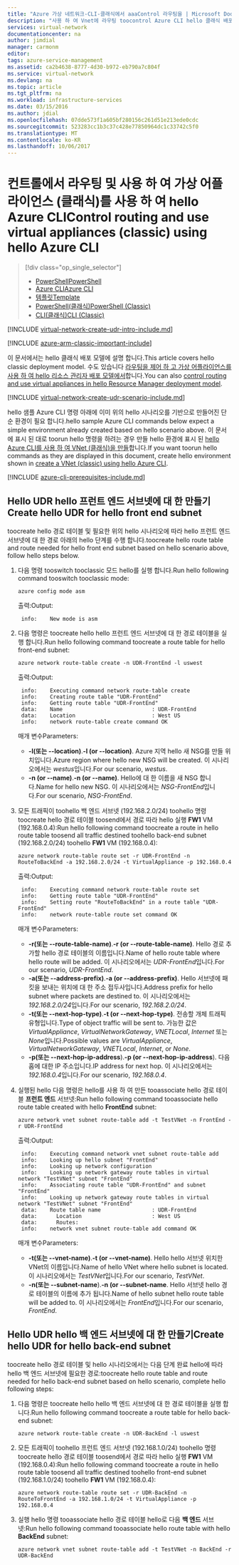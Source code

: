 ```yaml
---
title: "Azure 가상 네트워크-CLI-클래식에서 aaaControl 라우팅을 | Microsoft Docs"
description: "사용 하 여 Vnet에 라우팅 toocontrol Azure CLI hello 클래식 배포 모델에서 hello 하는 방법에 대해 알아봅니다"
services: virtual-network
documentationcenter: na
author: jimdial
manager: carmonm
editor: 
tags: azure-service-management
ms.assetid: ca2b4638-8777-4d30-b972-eb790a7c804f
ms.service: virtual-network
ms.devlang: na
ms.topic: article
ms.tgt_pltfrm: na
ms.workload: infrastructure-services
ms.date: 03/15/2016
ms.author: jdial
ms.openlocfilehash: 07dde573f1a605bf280156c261d51e213ede0cdc
ms.sourcegitcommit: 523283cc1b3c37c428e77850964dc1c33742c5f0
ms.translationtype: MT
ms.contentlocale: ko-KR
ms.lasthandoff: 10/06/2017
---
```

# <a name="control-routing-and-use-virtual-appliances-classic-using-hello-azure-cli"></a><span data-ttu-id="17981-103">컨트롤에서 라우팅 및 사용 하 여 가상 어플라이언스 (클래식)를 사용 하 여 hello Azure CLI</span><span class="sxs-lookup"><span data-stu-id="17981-103">Control routing and use virtual appliances (classic) using hello Azure CLI</span></span>

> [!div class="op_single_selector"]
> * [<span data-ttu-id="17981-104">PowerShell</span><span class="sxs-lookup"><span data-stu-id="17981-104">PowerShell</span></span>](virtual-network-create-udr-arm-ps.md)
> * [<span data-ttu-id="17981-105">Azure CLI</span><span class="sxs-lookup"><span data-stu-id="17981-105">Azure CLI</span></span>](virtual-network-create-udr-arm-cli.md)
> * [<span data-ttu-id="17981-106">템플릿</span><span class="sxs-lookup"><span data-stu-id="17981-106">Template</span></span>](virtual-network-create-udr-arm-template.md)
> * [<span data-ttu-id="17981-107">PowerShell(클래식)</span><span class="sxs-lookup"><span data-stu-id="17981-107">PowerShell (Classic)</span></span>](virtual-network-create-udr-classic-ps.md)
> * [<span data-ttu-id="17981-108">CLI(클래식)</span><span class="sxs-lookup"><span data-stu-id="17981-108">CLI (Classic)</span></span>](virtual-network-create-udr-classic-cli.md)

[!INCLUDE [virtual-network-create-udr-intro-include.md](../../includes/virtual-network-create-udr-intro-include.md)]

[!INCLUDE [azure-arm-classic-important-include](../../includes/azure-arm-classic-important-include.md)]

<span data-ttu-id="17981-109">이 문서에서는 hello 클래식 배포 모델에 설명 합니다.</span><span class="sxs-lookup"><span data-stu-id="17981-109">This article covers hello classic deployment model.</span></span> <span data-ttu-id="17981-110">수도 있습니다 [라우팅을 제어 하 고 가상 어플라이언스를 사용 하 여 hello 리소스 관리자 배포 모델에서](virtual-network-create-udr-arm-cli.md)합니다.</span><span class="sxs-lookup"><span data-stu-id="17981-110">You can also [control routing and use virtual appliances in hello Resource Manager deployment model](virtual-network-create-udr-arm-cli.md).</span></span>

[!INCLUDE [virtual-network-create-udr-scenario-include.md](../../includes/virtual-network-create-udr-scenario-include.md)]

<span data-ttu-id="17981-111">hello 샘플 Azure CLI 명령 아래에 이미 위의 hello 시나리오를 기반으로 만들어진 단순 환경이 필요 합니다.</span><span class="sxs-lookup"><span data-stu-id="17981-111">hello sample Azure CLI commands below expect a simple environment already created based on hello scenario above.</span></span> <span data-ttu-id="17981-112">이 문서에 표시 된 대로 toorun hello 명령을 하려는 경우 만들 hello 환경에 표시 된 [hello Azure CLI를 사용 하 여 VNet (클래식)을 만들](virtual-networks-create-vnet-classic-cli.md)합니다.</span><span class="sxs-lookup"><span data-stu-id="17981-112">If you want toorun hello commands as they are displayed in this document, create hello environment shown in [create a VNet (classic) using hello Azure CLI](virtual-networks-create-vnet-classic-cli.md).</span></span>

[!INCLUDE [azure-cli-prerequisites-include.md](../../includes/azure-cli-prerequisites-include.md)]

## <a name="create-hello-udr-for-hello-front-end-subnet"></a><span data-ttu-id="17981-113">Hello UDR hello 프런트 엔드 서브넷에 대 한 만들기</span><span class="sxs-lookup"><span data-stu-id="17981-113">Create hello UDR for hello front end subnet</span></span>
<span data-ttu-id="17981-114">toocreate hello 경로 테이블 및 필요한 위의 hello 시나리오에 따라 hello 프런트 엔드 서브넷에 대 한 경로 아래의 hello 단계를 수행 합니다.</span><span class="sxs-lookup"><span data-stu-id="17981-114">toocreate hello route table and route needed for hello front end subnet based on hello scenario above, follow hello steps below.</span></span>

1. <span data-ttu-id="17981-115">다음 명령 tooswitch tooclassic 모드 hello를 실행 합니다.</span><span class="sxs-lookup"><span data-stu-id="17981-115">Run hello following command tooswitch tooclassic mode:</span></span>

    ```azurecli
    azure config mode asm
    ```

    <span data-ttu-id="17981-116">출력:</span><span class="sxs-lookup"><span data-stu-id="17981-116">Output:</span></span>

        info:    New mode is asm

2. <span data-ttu-id="17981-117">다음 명령은 toocreate hello hello 프런트 엔드 서브넷에 대 한 경로 테이블을 실행 합니다.</span><span class="sxs-lookup"><span data-stu-id="17981-117">Run hello following command toocreate a route table for hello front-end subnet:</span></span>

    ```azurecli
    azure network route-table create -n UDR-FrontEnd -l uswest
    ```
   
    <span data-ttu-id="17981-118">출력:</span><span class="sxs-lookup"><span data-stu-id="17981-118">Output:</span></span>
   
        info:    Executing command network route-table create
        info:    Creating route table "UDR-FrontEnd"
        info:    Getting route table "UDR-FrontEnd"
        data:    Name                            : UDR-FrontEnd
        data:    Location                        : West US
        info:    network route-table create command OK
   
    <span data-ttu-id="17981-119">매개 변수</span><span class="sxs-lookup"><span data-stu-id="17981-119">Parameters:</span></span>
   
   * <span data-ttu-id="17981-120">**-l(또는 --location)**.</span><span class="sxs-lookup"><span data-stu-id="17981-120">**-l (or --location)**.</span></span> <span data-ttu-id="17981-121">Azure 지역 hello 새 NSG를 만들 위치입니다.</span><span class="sxs-lookup"><span data-stu-id="17981-121">Azure region where hello new NSG will be created.</span></span> <span data-ttu-id="17981-122">이 시나리오에서는 *westus*입니다.</span><span class="sxs-lookup"><span data-stu-id="17981-122">For our scenario, *westus*.</span></span>
   * <span data-ttu-id="17981-123">**-n (or --name)**.</span><span class="sxs-lookup"><span data-stu-id="17981-123">**-n (or --name)**.</span></span> <span data-ttu-id="17981-124">Hello에 대 한 이름을 새 NSG 합니다.</span><span class="sxs-lookup"><span data-stu-id="17981-124">Name for hello new NSG.</span></span> <span data-ttu-id="17981-125">이 시나리오에서는 *NSG-FrontEnd*입니다.</span><span class="sxs-lookup"><span data-stu-id="17981-125">For our scenario, *NSG-FrontEnd*.</span></span>
3. <span data-ttu-id="17981-126">모든 트래픽이 toohello 백 엔드 서브넷 (192.168.2.0/24) toohello 명령 toocreate hello 경로 테이블 toosend에서 경로 따라 hello 실행 **FW1** VM (192.168.0.4):</span><span class="sxs-lookup"><span data-stu-id="17981-126">Run hello following command toocreate a route in hello route table toosend all traffic destined toohello back-end subnet (192.168.2.0/24) toohello **FW1** VM (192.168.0.4):</span></span>

    ```azurecli
    azure network route-table route set -r UDR-FrontEnd -n RouteToBackEnd -a 192.168.2.0/24 -t VirtualAppliance -p 192.168.0.4
    ```

    <span data-ttu-id="17981-127">출력:</span><span class="sxs-lookup"><span data-stu-id="17981-127">Output:</span></span>
   
        info:    Executing command network route-table route set
        info:    Getting route table "UDR-FrontEnd"
        info:    Setting route "RouteToBackEnd" in a route table "UDR-FrontEnd"
        info:    network route-table route set command OK
   
    <span data-ttu-id="17981-128">매개 변수</span><span class="sxs-lookup"><span data-stu-id="17981-128">Parameters:</span></span>
   
   * <span data-ttu-id="17981-129">**-r(또는 --route-table-name)**.</span><span class="sxs-lookup"><span data-stu-id="17981-129">**-r (or --route-table-name)**.</span></span> <span data-ttu-id="17981-130">Hello 경로 추가할 hello 경로 테이블의 이름입니다.</span><span class="sxs-lookup"><span data-stu-id="17981-130">Name of hello route table where hello route will be added.</span></span> <span data-ttu-id="17981-131">이 시나리오에서는 *UDR-FrontEnd*입니다.</span><span class="sxs-lookup"><span data-stu-id="17981-131">For our scenario, *UDR-FrontEnd*.</span></span>
   * <span data-ttu-id="17981-132">**-a(또는 --address-prefix)**.</span><span class="sxs-lookup"><span data-stu-id="17981-132">**-a (or --address-prefix)**.</span></span> <span data-ttu-id="17981-133">Hello 서브넷에 패킷을 보내는 위치에 대 한 주소 접두사입니다.</span><span class="sxs-lookup"><span data-stu-id="17981-133">Address prefix for hello subnet where packets are destined to.</span></span> <span data-ttu-id="17981-134">이 시나리오에서는 *192.168.2.0/24*입니다.</span><span class="sxs-lookup"><span data-stu-id="17981-134">For our scenario, *192.168.2.0/24*.</span></span>
   * <span data-ttu-id="17981-135">**-t(또는 --next-hop-type)**.</span><span class="sxs-lookup"><span data-stu-id="17981-135">**-t (or --next-hop-type)**.</span></span> <span data-ttu-id="17981-136">전송할 개체 트래픽 유형입니다.</span><span class="sxs-lookup"><span data-stu-id="17981-136">Type of object traffic will be sent to.</span></span> <span data-ttu-id="17981-137">가능한 값은 *VirtualAppliance*, *VirtualNetworkGateway*, *VNETLocal*, *Internet* 또는 *None*입니다.</span><span class="sxs-lookup"><span data-stu-id="17981-137">Possible values are *VirtualAppliance*, *VirtualNetworkGateway*, *VNETLocal*, *Internet*, or *None*.</span></span>
   * <span data-ttu-id="17981-138">**-p(또는 --next-hop-ip-address**).</span><span class="sxs-lookup"><span data-stu-id="17981-138">**-p (or --next-hop-ip-address**).</span></span> <span data-ttu-id="17981-139">다음 홉에 대한 IP 주소입니다.</span><span class="sxs-lookup"><span data-stu-id="17981-139">IP address for next hop.</span></span> <span data-ttu-id="17981-140">이 시나리오에서는 *192.168.0.4*입니다.</span><span class="sxs-lookup"><span data-stu-id="17981-140">For our scenario, *192.168.0.4*.</span></span>
4. <span data-ttu-id="17981-141">실행된 hello 다음 명령은 hello를 사용 하 여 만든 tooassociate hello 경로 테이블 **프런트 엔드** 서브넷:</span><span class="sxs-lookup"><span data-stu-id="17981-141">Run hello following command tooassociate hello route table created with hello **FrontEnd** subnet:</span></span>

    ```azurecli
    azure network vnet subnet route-table add -t TestVNet -n FrontEnd -r UDR-FrontEnd
    ```
   
    <span data-ttu-id="17981-142">출력:</span><span class="sxs-lookup"><span data-stu-id="17981-142">Output:</span></span>
   
        info:    Executing command network vnet subnet route-table add
        info:    Looking up hello subnet "FrontEnd"
        info:    Looking up network configuration
        info:    Looking up network gateway route tables in virtual network "TestVNet" subnet "FrontEnd"
        info:    Associating route table "UDR-FrontEnd" and subnet "FrontEnd"
        info:    Looking up network gateway route tables in virtual network "TestVNet" subnet "FrontEnd"
        data:    Route table name                : UDR-FrontEnd
        data:      Location                      : West US
        data:      Routes:
        info:    network vnet subnet route-table add command OK    
   
    <span data-ttu-id="17981-143">매개 변수</span><span class="sxs-lookup"><span data-stu-id="17981-143">Parameters:</span></span>
   
   * <span data-ttu-id="17981-144">**-t(또는 --vnet-name)**.</span><span class="sxs-lookup"><span data-stu-id="17981-144">**-t (or --vnet-name)**.</span></span> <span data-ttu-id="17981-145">Hello hello 서브넷 위치한 VNet의 이름입니다.</span><span class="sxs-lookup"><span data-stu-id="17981-145">Name of hello VNet where hello subnet is located.</span></span> <span data-ttu-id="17981-146">이 시나리오에서는 *TestVNet*입니다.</span><span class="sxs-lookup"><span data-stu-id="17981-146">For our scenario, *TestVNet*.</span></span>
   * <span data-ttu-id="17981-147">**-n(또는 --subnet-name**).</span><span class="sxs-lookup"><span data-stu-id="17981-147">**-n (or --subnet-name**.</span></span> <span data-ttu-id="17981-148">Hello 서브넷 hello 경로 테이블의 이름에 추가 됩니다.</span><span class="sxs-lookup"><span data-stu-id="17981-148">Name of hello subnet hello route table will be added to.</span></span> <span data-ttu-id="17981-149">이 시나리오에서는 *FrontEnd*입니다.</span><span class="sxs-lookup"><span data-stu-id="17981-149">For our scenario, *FrontEnd*.</span></span>

## <a name="create-hello-udr-for-hello-back-end-subnet"></a><span data-ttu-id="17981-150">Hello UDR hello 백 엔드 서브넷에 대 한 만들기</span><span class="sxs-lookup"><span data-stu-id="17981-150">Create hello UDR for hello back-end subnet</span></span>
<span data-ttu-id="17981-151">toocreate hello 경로 테이블 및 hello 시나리오에서는 다음 단계 완료 hello에 따라 hello 백 엔드 서브넷에 필요한 경로:</span><span class="sxs-lookup"><span data-stu-id="17981-151">toocreate hello route table and route needed for hello back-end subnet based on hello scenario, complete hello following steps:</span></span>

1. <span data-ttu-id="17981-152">다음 명령은 toocreate hello hello 백 엔드 서브넷에 대 한 경로 테이블을 실행 합니다.</span><span class="sxs-lookup"><span data-stu-id="17981-152">Run hello following command toocreate a route table for hello back-end subnet:</span></span>

    ```azurecli
    azure network route-table create -n UDR-BackEnd -l uswest
    ```

2. <span data-ttu-id="17981-153">모든 트래픽이 toohello 프런트 엔드 서브넷 (192.168.1.0/24) toohello 명령 toocreate hello 경로 테이블 toosend에서 경로 따라 hello 실행 **FW1** VM (192.168.0.4):</span><span class="sxs-lookup"><span data-stu-id="17981-153">Run hello following command toocreate a route in hello route table toosend all traffic destined toohello front-end subnet (192.168.1.0/24) toohello **FW1** VM (192.168.0.4):</span></span>

    ```azurecli
    azure network route-table route set -r UDR-BackEnd -n RouteToFrontEnd -a 192.168.1.0/24 -t VirtualAppliance -p 192.168.0.4
    ```

3. <span data-ttu-id="17981-154">실행 hello 명령 tooassociate hello 경로 테이블 hello로 다음 **백 엔드** 서브넷:</span><span class="sxs-lookup"><span data-stu-id="17981-154">Run hello following command tooassociate hello route table with hello **BackEnd** subnet:</span></span>

    ```azurecli
    azure network vnet subnet route-table add -t TestVNet -n BackEnd -r UDR-BackEnd
    ```

